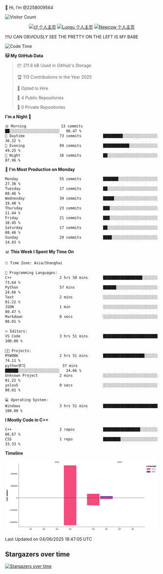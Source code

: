  👋 Hi, I’m @2258009564

![Visitor Count](https://profile-counter.glitch.me/{2258009564}/count.svg)

<!---
2258009564/2258009564 is a ✨ special ✨ repository because its `README.md` (this file) appears on your GitHub profile.
You can click the Preview link to take a look at your changes.
--->

<div align="center">

[![cf 个人主页](https://img.shields.io/badge/codeforces-alisa22580-yellow)](https://codeforces.com/profile/alisa22580)
[![Luogu 个人主页](https://img.shields.io/badge/Luogu-alisa_kujou-blue)](https://www.luogu.com.cn/user/1440708)
[![Newcow 个人主页](https://img.shields.io/badge/nowcoder-lzy-blue)](https://ac.nowcoder.com/acm/contest/profile/51334038)

</div>

!!!U CAN OBVIOUSLY SEE THE PRETTY ON THE LEFT IS MY BABE



<!--START_SECTION:waka-->
![Code Time](http://img.shields.io/badge/Code%20Time-282%20hrs%2012%20mins-blue)

**🐱 My GitHub Data** 

> 📦 211.6 kB Used in GitHub's Storage 
 > 
> 🏆 113 Contributions in the Year 2025
 > 
> 💼 Opted to Hire
 > 
> 📜 4 Public Repositories 
 > 
> 🔑 0 Private Repositories 
 > 
**I'm a Night 🦉** 

```text
🌞 Morning                13 commits          ██░░░░░░░░░░░░░░░░░░░░░░░   06.47 % 
🌆 Daytime                73 commits          █████████░░░░░░░░░░░░░░░░   36.32 % 
🌃 Evening                99 commits          ████████████░░░░░░░░░░░░░   49.25 % 
🌙 Night                  16 commits          ██░░░░░░░░░░░░░░░░░░░░░░░   07.96 % 
```
📅 **I'm Most Productive on Monday** 

```text
Monday                   55 commits          ███████░░░░░░░░░░░░░░░░░░   27.36 % 
Tuesday                  17 commits          ██░░░░░░░░░░░░░░░░░░░░░░░   08.46 % 
Wednesday                39 commits          █████░░░░░░░░░░░░░░░░░░░░   19.40 % 
Thursday                 23 commits          ███░░░░░░░░░░░░░░░░░░░░░░   11.44 % 
Friday                   21 commits          ███░░░░░░░░░░░░░░░░░░░░░░   10.45 % 
Saturday                 17 commits          ██░░░░░░░░░░░░░░░░░░░░░░░   08.46 % 
Sunday                   29 commits          ████░░░░░░░░░░░░░░░░░░░░░   14.43 % 
```


📊 **This Week I Spent My Time On** 

```text
🕑︎ Time Zone: Asia/Shanghai

💬 Programming Languages: 
C++                      2 hrs 50 mins       ██████████████████░░░░░░░   73.64 % 
Python                   57 mins             ██████░░░░░░░░░░░░░░░░░░░   24.66 % 
Text                     2 mins              ░░░░░░░░░░░░░░░░░░░░░░░░░   01.22 % 
JSON                     1 min               ░░░░░░░░░░░░░░░░░░░░░░░░░   00.47 % 
Markdown                 0 secs              ░░░░░░░░░░░░░░░░░░░░░░░░░   00.01 % 

🔥 Editors: 
VS Code                  3 hrs 51 mins       █████████████████████████   100.00 % 

🐱‍💻 Projects: 
MYWORK                   2 hrs 51 mins       ███████████████████░░░░░░   74.11 % 
python学习                 57 mins             ██████░░░░░░░░░░░░░░░░░░░   24.66 % 
Unknown Project          2 mins              ░░░░░░░░░░░░░░░░░░░░░░░░░   01.22 % 
yolov5                   0 secs              ░░░░░░░░░░░░░░░░░░░░░░░░░   00.01 % 

💻 Operating System: 
Windows                  3 hrs 51 mins       █████████████████████████   100.00 % 
```

**I Mostly Code in C++** 

```text
C++                      2 repos             █████████████████░░░░░░░░   66.67 % 
CSS                      1 repo              ████████░░░░░░░░░░░░░░░░░   33.33 % 
```



**Timeline**

![Lines of Code chart](https://raw.githubusercontent.com/2258009564/2258009564/main/assets/bar_graph.png)


 Last Updated on 04/06/2025 18:47:05 UTC
<!--END_SECTION:waka-->

## Stargazers over time
[![Stargazers over time](https://starchart.cc/2258009564/2258009564.svg?variant=adaptive)](https://starchart.cc/2258009564/2258009564)
